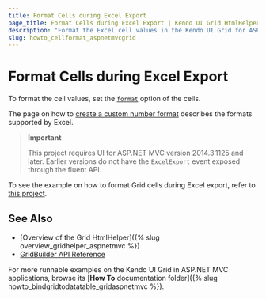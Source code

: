 ```yaml
---
title: Format Cells during Excel Export
page_title: Format Cells during Excel Export | Kendo UI Grid HtmlHelper
description: "Format the Excel cell values in the Kendo UI Grid for ASP.NET MVC."
slug: howto_cellformat_aspnetmvcgrid
---
```


# Format Cells during Excel Export

To format the cell values, set the [`format`](/api/javascript/ooxml/workbook.html#configuration-sheets.rows.cells.format) option of the cells.

The page on how to [create a custom number format](https://support.office.com/en-us/article/Create-a-custom-number-format-78f2a361-936b-4c03-8772-09fab54be7f4) describes the formats supported by Excel.

> **Important**
>
> This project requires UI for ASP.NET MVC version 2014.3.1125 and later. Earlier versions do not have the `ExcelExport` event exposed through the fluent API.

To see the example on how to format Grid cells during Excel export, refer to [this project](https://github.com/telerik/ui-for-aspnet-mvc-examples/tree/master/grid/cell-format-excel).

## See Also

* [Overview of the Grid HtmlHelper]({% slug overview_gridhelper_aspnetmvc %})
* [GridBuilder API Reference](/api/aspnet-mvc/Kendo.Mvc.UI.Fluent/AutoCompleteBuilder)

For more runnable examples on the Kendo UI Grid in ASP.NET MVC applications, browse its [**How To** documentation folder]({% slug howto_bindgridtodatatable_gridaspnetmvc %}).
